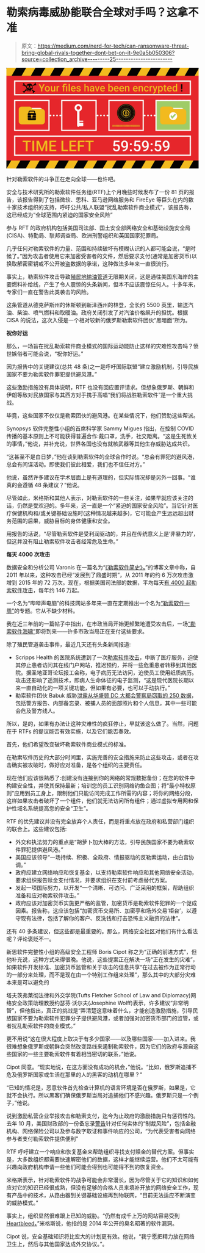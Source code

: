# 勒索病毒威胁能联合全球对手吗？这拿不准

> 原文：<https://medium.com/nerd-for-tech/can-ransomware-threat-bring-global-rivals-together-dont-bet-on-it-9e0a5b050306?source=collection_archive---------25----------------------->

![](img/74d96790e85285387ee6d90cfa6f756a.png)

针对勒索软件的斗争正在走向全球——也许吧。

安全与技术研究所的勒索软件任务组(RTF)上个月晚些时候发布了一份 81 页的报告，该报告得到了包括微软、思科、亚马逊网络服务和 FireEye 等巨头在内的数十家技术组织的支持，呼吁公共/私人联盟“扰乱勒索软件商业模式”，该报告称，这已经成为“全球范围内紧迫的国家安全风险”

参与 RFT 的政府机构包括美国司法部、国土安全部网络安全和基础设施安全局(CISA)、特勤局、联邦调查局、欧洲刑警组织和英国国家犯罪局。

几乎任何对勒索软件的力量、范围和持续破坏有模糊认识的人都可能会说，“是时候了。”因为攻击者使用它来加密受害者的文件，然后要求支付(通常是加密货币)以换取解密密钥或不公开被盗数据的承诺，这种做法多年来一直很流行。

事实上，勒索软件攻击导致[殖民地输油管道](https://www.politico.com/news/2021/05/08/colonial-pipeline-cyber-attack-485984)无限期关闭，这是通往美国东海岸的主要燃料补给线，产生了令人震惊的头条新闻，但本不应该震惊任何人。十多年来，专家们一直在警告此类袭击的风险。

这条管道从德克萨斯州的休斯顿到新泽西州的林登，全长约 5500 英里，输送汽油、柴油、喷气燃料和取暖油。政府关闭引发了对汽油价格飙升的担忧。根据 CISA 的说法，这次入侵是一个相对较新的俄罗斯勒索软件团伙“黑暗面”所为。

**祝你好运**

那么，一场旨在扰乱勒索软件商业模式的国际运动能防止这样的灾难性攻击吗？愤世嫉俗者可能会说，“祝你好运。”

因为报告中的关键建议(总共 48 条)之一是呼吁国际联盟“建立激励机制，引导民族国家不要为勒索软件罪犯提供避风港。”

这些激励措施没有具体说明，RTF 也没有回应置评请求。但想象俄罗斯、朝鲜和伊朗等敌对民族国家与其西方对手携手高唱“我们将战胜勒索软件”是一个重大挑战。

毕竟，这些国家不仅仅是勒索团伙的避风港。在某些情况下，他们赞助这些帮派。

Synopsys 软件完整性小组的首席科学家 Sammy Migues 指出，在控制 COVID 传播的基本原则上不可能获得普遍合作:戴口罩，洗手，社交距离。“这是生死攸关的事情，”他说，并补充说，世界各国也没有就核武器等其他生存威胁达成共识。

“这甚至不是白日梦，”他在谈到勒索软件的全球合作时说。“总会有罪犯的避风港，总会有间谍活动。即使我们彼此相爱，我们也不信任对方。”

他说，虽然许多建议在学术层面上是有道理的，但实际情况却是另外一回事。“谁真的会遵循 48 条建议？”他说。

尽管如此，米格斯和其他人表示，对勒索软件的一些关注，如果早就应该关注的话，仍然是受欢迎的。多年来，这一直是一个“紧迫的国家安全风险”。当它针对医疗保健机构和/或关键基础设施时(这种情况越来越多)，它可能会产生远远超出财务范围的后果，威胁目标的身体健康和安全。

用报告的话说，“尽管勒索软件是受利润驱动的，并且在传统意义上是‘非暴力的’，但这并没有阻止勒索软件攻击者经常危及生命。”

**每天 4000 次攻击**

数据安全和分析公司 Varonis 在一篇名为“[《勒索软件简史》，](https://www.varonis.com/blog/a-brief-history-of-ransomware/)”的博客文章中称，自 2011 年以来，这种攻击已经“发展到了鼎盛时期”，从 2011 年的约 6 万次攻击激增到 2015 年的 72 万次。现在，根据美国司法部的数据，平均每天[有 4000 起勒索软件攻击](https://www.justice.gov/criminal-ccips/file/872771/download)，每年约 146 万起。

一个名为“哔哔声电脑”的科技网站多年来一直在定期推出一个名为[“勒索软件一周”](https://www.bleepingcomputer.com/news/security/the-week-in-ransomware-april-9th-2021-massive-ransom-demands/)的专题。它从不缺少材料。

我在近三年前的一篇帖子中指出，在市政当局开始更频繁地遭受攻击后，一场[“勒索软件海啸”](https://www.forbes.com/sites/taylorarmerding/2019/07/03/get-ready-for-a-ransomware-tsunami/#10c4b7f12de9)即将到来——许多市政当局正在支付这些要求。

除了殖民管道袭击事件，最近几天还有头条新闻报道:

*   Scripps Health 的医院系统遭到了一次[勒索软件攻击](https://www.sandiegouniontribune.com/breaking/story/2021-05-02/scripps-hospitals-it-by-it-security-incident-but-patient-care-go)，中断了医疗服务，迫使其停止患者访问其在线门户网站，推迟预约，并将一些危重患者转移到其他医院。据圣地亚哥论坛报工会称，电子病历无法访问，迫使员工使用纸质病历。攻击还影响了遥测技术，即病人生命体征的电子监测，“这是现代医院长期以来一直自动化的一项关键功能，但如果有必要，也可以手动执行。”
*   勒索软件团伙 Babuk 威胁[泄露从华盛顿 DC 大都会警察局窃取的 250 数据](https://threatpost.com/babuk-ransomware-washington-dc-police/165616/)，包括警方报告、内部备忘录、被捕人员的面部照片和个人信息，其中一些可能会危及警方线人。

所以，是的，如果有办法让这种灾难性的疯狂停止，早就该这么做了。当然，问题在于 RTFs 的提议能否有效实施，以及它们能否奏效。

首先，他们希望改变破坏勒索软件商业模式的标准。

在勒索软件历史的大部分时间里，实施完善的安全措施来防止这些攻击，或者在攻击确实被攻破时，做好应对准备，是各个组织的主要责任。

现在他们应该很熟悉了:创建没有连接到你的网络的常规数据备份；在您的软件中构建安全性，并使其保持最新；培训您的员工识别网络钓鱼企图；将“最小特权原则”应用到员工身上，限制他们只能访问完成工作所需的内容；将你的网络分段，这样如果攻击者破坏了一个组件，他们就无法访问所有组件；通过虚拟专用网和保护性域名系统提高您的安全“卫生”。

RTF 的优先建议并没有完全放弃个人责任，而是将重点放在政府和私营部门组织的联合上。这些建议包括:

*   外交和执法努力的重点是“胡萝卜加大棒的方法，引导民族国家不要为勒索软件罪犯提供避风港。”
*   美国应该领导“一场持续、积极、全政府、情报驱动的反勒索运动，由白宫协调。”
*   政府应建立网络响应和恢复基金，以支持勒索软件响应和其他网络安全活动，要求组织报告赎金支付情况，并要求组织在支付前考虑替代方案。
*   发起一项国际努力，以开发“一个清晰、可访问、广泛采用的框架，帮助组织准备和应对勒索软件攻击。”
*   政府应该对加密货币实施更严格的监管，加密货币是勒索软件犯罪的一个促成因素。报告称，这应该包括“加密货币交易所、加密亭和场外交易‘柜台’，以遵守现有法律，包括了解你的客户、反洗钱和打击恐怖主义融资的法律”。

还有 40 多条建议，但这些都是最重要的。那么，网络安全社区对他们有什么看法呢？评论褒贬不一。

新思软件完整性小组的高级安全工程师 Boris Cipot 称之为“正确的前进方式”，但他补充说，这种方式来得很晚。他说，这些提案正在解决一场“正在发生的灾难”，如果软件开发标准、加密货币监管和关于攻击的信息共享“在过去被作为正常行动的一部分来处理，而不是现在由一个特别工作组来处理”，那么其中的大部分灾难本来是可以避免的

塔夫茨弗莱彻法律和外交学院(Tufts Fletcher School of Law and Diplomacy)网络安全政策助理教授约瑟芬·沃尔夫(Josephine Wolff)表示，许多建议“非常明智”，但他指出，真正的挑战是“弄清楚这意味着什么，才能创造激励措施，引导民族国家不要为勒索软件犯罪分子提供避风港，或者加强对加密货币部门的监管，或者扰乱勒索软件的商业模式。”

更不用说“这在很大程度上取决于有多少国家——以及哪些国家——加入进来。我很难想象俄罗斯或朝鲜会突然改变路线来遏制勒索软件，因为它们的政府与源自这些国家的一些主要勒索软件有着相当密切的联系，”她说。

Cipot 同意。“现实地说，在这方面没有成功的机会，”他说。“比如，俄罗斯追捕不危及俄罗斯国家或生活在那里的人的黑客的动机在哪里？”

“已知的情况是，恶意软件首先检查计算机的语言环境是否在俄罗斯，如果是，它就不会执行。所以黑客们确保俄罗斯当局对追捕他们不感兴趣。俄罗斯只是一个例子，”他说。

说到激励私营企业举报攻击和勒索支付，迄今为止政府的激励措施只有惩罚性的。去年 10 月，美国财政部的一份备忘录[警告](https://home.treasury.gov/system/files/126/ofac_ransomware_advisory_10012020_1.pdf)针对任何实体的“制裁风险”，包括金融机构、网络保险公司以及参与数字取证和事件响应的公司，“为代表受害者向网络参与者支付勒索软件提供便利”

RTF 呼吁建立一个响应和恢复基金来帮助组织寻找支付赎金的替代方案。但事实是，大多数组织都需要快速解密他们的数据，这样才能继续运营。他们不太可能有兴趣向政府机构申请一些他们可能会得到也可能得不到的恢复资金。

米格斯表示，针对勒索软件的战争可能会非常漫长，因为尽管关于它的知识和如何应对它的知识已经很成熟，但没有足够的合格人员来填补开放的网络安全工作，现有产品中的技术，从路由器到关键基础设施再到物联网，“目前无法适应不断演变的威胁模式。”

事实上，组织显然很难跟上已知的威胁。“仍然有成千上万的网站容易受到 [Heartbleed，](https://heartbleed.com/)”米格斯说，他指的是 2014 年公开的臭名昭著的软件漏洞。

Cipot 说，安全基础知识将比宏大的计划更有效。他说，“我宁愿把精力放在网络卫生上，然后与其他国家达成外交协议。”。